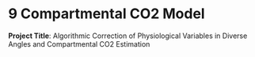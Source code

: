 # 9 Compartmental CO2 Model

**Project Title**: Algorithmic Correction of Physiological Variables in Diverse Angles and Compartmental CO2 Estimation
